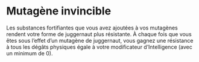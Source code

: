 # Mutagène invincible

<p>Les substances fortifiantes que vous avez ajoutées à vos mutagènes rendent votre forme de juggernaut plus résistante. À chaque fois que vous êtes sous l’effet d’un mutagène de juggernaut, vous gagnez une résistance à tous les dégâts physiques égale à votre modificateur d’Intelligence (avec un minimum de 0).</p>
